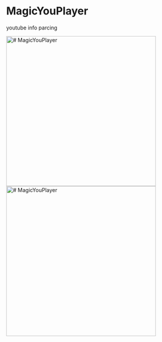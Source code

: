 # MagicYouPlayer

youtube info parcing

<img width="400" alt="# MagicYouPlayer" src="https://user-images.githubusercontent.com/49244529/85565679-08c87480-b638-11ea-9024-bd264df1bb3b.png"><img width="400" alt="# MagicYouPlayer" src="https://user-images.githubusercontent.com/49244529/85565659-0534ed80-b638-11ea-8b9b-a130c76b3e72.png">

